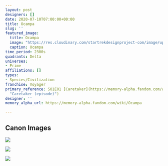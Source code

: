 ```yaml
---
layout: post
designers: []
date: 2020-07-10T07:00:00+00:00
title: Ocampa
slug: ''
featured_image:
  title: Ocampa
  image: "https://res.cloudinary.com/startrekdesignproject-com/image/upload/v1594404240/Ocampa.png"
  caption: Ocampa
time_period: 2300s
quadrants: Delta
universes:
- Prime
affiliations: []
types:
- Species/Civilization
franchise: Voyager
primary_reference: S01E01 [Caretaker](https://memory-alpha.fandom.com/wiki/Caretaker_(episode)
  "Caretaker (episode)")
designer: ''
memory_alpha_url: https://memory-alpha.fandom.com/wiki/Ocampa

---
```

## Canon Images

![](https://res.cloudinary.com/startrekdesignproject-com/image/upload/v1594404240/Ocampa_VOY-Caretaker1.jpg)

![](https://res.cloudinary.com/startrekdesignproject-com/image/upload/v1594404239/Ocampa_VOY-Caretaker2.jpg)

![](https://res.cloudinary.com/startrekdesignproject-com/image/upload/v1594404240/Ocampa_VOY-Caretaker3.jpg)